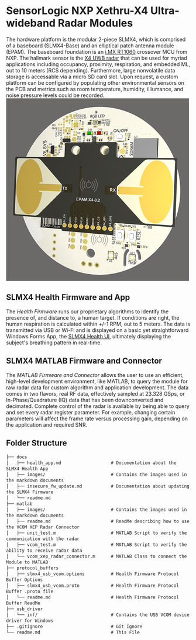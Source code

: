# SensorLogic NXP Xethru-X4 Ultra-wideband Radar Modules
The hardware platform is the modular 2-piece SLMX4, which is comprised of a baseboard (SLMX4-Base) and an elliptical patch antenna module (EPAM). The baseboard foundation is an [i.MX RT1060](https://www.nxp.com/products/processors-and-microcontrollers/arm-microcontrollers/i-mx-rt-crossover-mcus/i-mx-rt1060-crossover-mcu-with-arm-cortex-m7-core:i.MX-RT1060) crossover MCU from NXP. The hallmark sensor is the [X4 UWB radar](https://novelda.com/x4-soc.html) that can be used for myriad applications including occupancy, proximity, respiration, and embedded ML, out to 10 meters (RCS depending). Furthermore, large nonvolatile data storage is accessable via a micro SD card slot. Upon request, a custom platform can be configured by populating other environmental sensors on the PCB and metrics such as room temperature, humidity, illiumance, and noise pressure levels could be recorded. 
![](docs/images/slmx4_epam0p1.PNG)
## SLMX4 Health Firmware and App
The _Health Firmware_ runs our proprietary algorithms to identify the presence of, and distance to, a human target. If conditions are right, the human respiration is calculated within +/-1 RPM, out to 5 meters. The data is transmitted via USB or Wi-Fi and is displayed on a basic yet straightforward Windows Forms App, the [SLMX4 Health UI](https://github.com/SensorLogicInc/modules/blob/module-initial-release/docs/health_app.md), ultimately displaying the subject's breathing pattern in real-time.

## SLMX4 MATLAB Firmware and Connector
The _MATLAB Firmware and Connector_ allows the user to use an efficient, high-level development environment, like MATLAB, to query the module for raw radar data for custom algorithm and application development. The data comes in two flavors, real RF data, effectively sampled at 23.328 GSps, or In-Phase/Quadrature (IQ) data that has been downconverted and decimated. Complete control of the radar is available by being able to query and set every radar register parameter. For example, changing certain parameters will affect the frame rate versus processing gain, depending on the application and required SNR. 

## Folder Structure
```
├── docs
│   ├── health_app.md                   # Documentation about the SLMX4 Health App
│   ├── images/                         # Contains the images used in the markdown documents
│   ├── insecure_fw_update.md           # Documentation about updating the SLMX4 Firmware
│   └── readme.md
├── matlab
│   ├── images/                         # Contains the images used in the markdown documents
│   ├── readme.md                       # ReadMe describing how to use the VCOM XEP Radar Connector
│   ├── unit_test.m                     # MATLAB Script to verify the communication with the radar
│   ├── vcom_test.m                     # MATLAB Script to verify the ability to receive radar data
│   └── vcom_xep_radar_connector.m      # MATLAB Class to connect the Module to MATLAB
├── protocol_buffers
│   ├── slmx4_usb_vcom.options          # Health Firmware Protocol Buffer Options
│   ├── slmx4_usb_vcom.proto            # Health Firmware Protocol Buffer .proto file
│   └── readme.md                       # Health Firmware Protocol Buffer ReadMe
├── usb_driver
│   └── inf/                            # Contains the USB VCOM device driver for Windows 
├── .gitignore                          # Git Ignore
└── readme.md                           # This File
```
